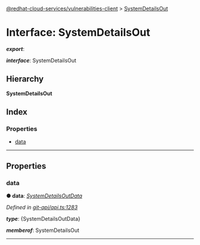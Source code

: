 [@redhat-cloud-services/vulnerabilities-client](../README.md) > [SystemDetailsOut](../interfaces/systemdetailsout.md)

# Interface: SystemDetailsOut

*__export__*: 

*__interface__*: SystemDetailsOut

## Hierarchy

**SystemDetailsOut**

## Index

### Properties

* [data](systemdetailsout.md#data)

---

## Properties

<a id="data"></a>

###  data

**● data**: *[SystemDetailsOutData](systemdetailsoutdata.md)*

*Defined in [git-api/api.ts:1283](https://github.com/karelhala/javascript-clients/blob/master/packages/vulnerabilities/git-api/api.ts#L1283)*

*__type__*: {SystemDetailsOutData}

*__memberof__*: SystemDetailsOut

___

